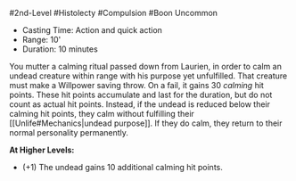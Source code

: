 #2nd-Level #Histolecty #Compulsion #Boon
Uncommon
 
- Casting Time: Action and quick action
- Range: 10'
- Duration: 10 minutes  

You mutter a calming ritual passed down from Laurien, in order to calm an undead creature within range with his purpose yet unfulfilled. That creature must make a Willpower saving throw. On a fail, it gains 30 _calming_ hit points. These hit points accumulate and last for the duration, but do not count as actual hit points. Instead, if the undead is reduced below their calming hit points, they calm without fulfilling their [[Unlife#Mechanics|undead purpose]]. If they do calm, they return to their normal personality permanently.
 
**At Higher Levels:** 
* (+1) The undead gains 10 additional calming hit points.